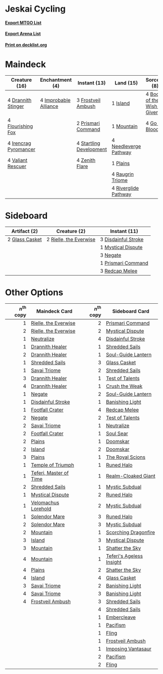 # Jeskai Cycling

#### [Export MTGO List](../collection/Jeskai%20Cycling/Jeskai%20Cycling.txt)
#### [Export Arena List](../collection/Jeskai%20Cycling/Jeskai%20Cycling_arena.txt)
#### [Print on decklist.org](http://decklist.org/?deckmain=4%09Boon%20of%20the%20Wish-Giver%0A4%09Drannith%20Stinger%0A4%09Flourishing%20Fox%0A3%09Frostveil%20Ambush%0A4%09Go%20for%20Blood%0A4%09Hengegate%20Pathway%0A4%09Improbable%20Alliance%0A4%09Irencrag%20Pyromancer%0A1%09Island%0A1%09Mountain%0A4%09Needleverge%20Pathway%0A1%09Plains%0A2%09Prismari%20Command%0A4%09Raugrin%20Triome%0A4%09Riverglide%20Pathway%0A4%09Startling%20Development%0A4%09Valiant%20Rescuer%0A4%09Zenith%20Flare&deckside=3%09Disdainful%20Stroke%0A2%09Glass%20Casket%0A1%09Mystical%20Dispute%0A3%09Negate%0A1%09Prismari%20Command%0A3%09Redcap%20Melee%0A2%09Rielle,%20the%20Everwise)
# Maindeck

|                                         Creature (16)                                          |                                        Enchantment (4)                                         |                                           Instant (13)                                           |                                           Land (15)                                            |                                            Sorcery (8)                                            |    Unknown (4)    |
|------------------------------------------------------------------------------------------------|------------------------------------------------------------------------------------------------|--------------------------------------------------------------------------------------------------|------------------------------------------------------------------------------------------------|---------------------------------------------------------------------------------------------------|-------------------|
|4 [Drannith Stinger](http://gatherer.wizards.com/Pages/Card/Details.aspx?multiverseid=479633)   |4 [Improbable Alliance](http://gatherer.wizards.com/Pages/Card/Details.aspx?multiverseid=473155)|3 [Frostveil Ambush](http://gatherer.wizards.com/Pages/Card/Details.aspx?multiverseid=479572)     |1 [Island](http://gatherer.wizards.com/Pages/Card/Details.aspx?multiverseid=439857)             |4 [Boon of the Wish-Giver](http://gatherer.wizards.com/Pages/Card/Details.aspx?multiverseid=479563)|4 Hengegate Pathway|
|4 [Flourishing Fox](http://gatherer.wizards.com/Pages/Card/Details.aspx?multiverseid=479533)    |                                                                                                |2 [Prismari Command](http://gatherer.wizards.com/Pages/Card/Details.aspx?multiverseid=513706)     |1 [Mountain](http://gatherer.wizards.com/Pages/Card/Details.aspx?multiverseid=439859)           |4 [Go for Blood](http://gatherer.wizards.com/Pages/Card/Details.aspx?multiverseid=479642)          |                   |
|4 [Irencrag Pyromancer](http://gatherer.wizards.com/Pages/Card/Details.aspx?multiverseid=473090)|                                                                                                |4 [Startling Development](http://gatherer.wizards.com/Pages/Card/Details.aspx?multiverseid=479588)|4 [Needleverge Pathway](http://gatherer.wizards.com/Pages/Card/Details.aspx?multiverseid=491918)|                                                                                                   |                   |
|4 [Valiant Rescuer](http://gatherer.wizards.com/Pages/Card/Details.aspx?multiverseid=479556)    |                                                                                                |4 [Zenith Flare](http://gatherer.wizards.com/Pages/Card/Details.aspx?multiverseid=479737)         |1 [Plains](http://gatherer.wizards.com/Pages/Card/Details.aspx?multiverseid=439856)             |                                                                                                   |                   |
|                                                                                                |                                                                                                |                                                                                                  |4 [Raugrin Triome](http://gatherer.wizards.com/Pages/Card/Details.aspx?multiverseid=479771)     |                                                                                                   |                   |
|                                                                                                |                                                                                                |                                                                                                  |4 [Riverglide Pathway](http://gatherer.wizards.com/Pages/Card/Details.aspx?multiverseid=491920) |                                                                                                   |                   |


# Sideboard

|                                      Artifact (2)                                       |                                          Creature (2)                                           |                                         Instant (11)                                         |
|-----------------------------------------------------------------------------------------|-------------------------------------------------------------------------------------------------|----------------------------------------------------------------------------------------------|
|2 [Glass Casket](http://gatherer.wizards.com/Pages/Card/Details.aspx?multiverseid=472977)|2 [Rielle, the Everwise](http://gatherer.wizards.com/Pages/Card/Details.aspx?multiverseid=479723)|3 [Disdainful Stroke](http://gatherer.wizards.com/Pages/Card/Details.aspx?multiverseid=420705)|
|                                                                                         |                                                                                                 |1 [Mystical Dispute](http://gatherer.wizards.com/Pages/Card/Details.aspx?multiverseid=473020) |
|                                                                                         |                                                                                                 |3 [Negate](http://gatherer.wizards.com/Pages/Card/Details.aspx?multiverseid=423707)           |
|                                                                                         |                                                                                                 |1 [Prismari Command](http://gatherer.wizards.com/Pages/Card/Details.aspx?multiverseid=513706) |
|                                                                                         |                                                                                                 |3 [Redcap Melee](http://gatherer.wizards.com/Pages/Card/Details.aspx?multiverseid=473097)     |


# Other Options

|*n*<sup>th</sup> copy|                                          Maindeck Card                                          |*n*<sup>th</sup> copy|                                          Sideboard Card                                           |
|--------------------:|-------------------------------------------------------------------------------------------------|--------------------:|---------------------------------------------------------------------------------------------------|
|                    1|[Rielle, the Everwise](http://gatherer.wizards.com/Pages/Card/Details.aspx?multiverseid=479723)  |                    2|[Prismari Command](http://gatherer.wizards.com/Pages/Card/Details.aspx?multiverseid=513706)        |
|                    2|[Rielle, the Everwise](http://gatherer.wizards.com/Pages/Card/Details.aspx?multiverseid=479723)  |                    2|[Mystical Dispute](http://gatherer.wizards.com/Pages/Card/Details.aspx?multiverseid=473020)        |
|                    1|[Neutralize](http://gatherer.wizards.com/Pages/Card/Details.aspx?multiverseid=479579)            |                    4|[Disdainful Stroke](http://gatherer.wizards.com/Pages/Card/Details.aspx?multiverseid=420705)       |
|                    1|[Drannith Healer](http://gatherer.wizards.com/Pages/Card/Details.aspx?multiverseid=479530)       |                    1|[Shredded Sails](http://gatherer.wizards.com/Pages/Card/Details.aspx?multiverseid=479656)          |
|                    2|[Drannith Healer](http://gatherer.wizards.com/Pages/Card/Details.aspx?multiverseid=479530)       |                    1|[Soul-Guide Lantern](http://gatherer.wizards.com/Pages/Card/Details.aspx?multiverseid=476488)      |
|                    1|[Shredded Sails](http://gatherer.wizards.com/Pages/Card/Details.aspx?multiverseid=479656)        |                    3|[Glass Casket](http://gatherer.wizards.com/Pages/Card/Details.aspx?multiverseid=472977)            |
|                    1|[Savai Triome](http://gatherer.wizards.com/Pages/Card/Details.aspx?multiverseid=479773)          |                    2|[Shredded Sails](http://gatherer.wizards.com/Pages/Card/Details.aspx?multiverseid=479656)          |
|                    3|[Drannith Healer](http://gatherer.wizards.com/Pages/Card/Details.aspx?multiverseid=479530)       |                    1|[Test of Talents](http://gatherer.wizards.com/Pages/Card/Details.aspx?multiverseid=513536)         |
|                    4|[Drannith Healer](http://gatherer.wizards.com/Pages/Card/Details.aspx?multiverseid=479530)       |                    1|[Crush the Weak](http://gatherer.wizards.com/Pages/Card/Details.aspx?multiverseid=503740)          |
|                    1|[Negate](http://gatherer.wizards.com/Pages/Card/Details.aspx?multiverseid=423707)                |                    2|[Soul-Guide Lantern](http://gatherer.wizards.com/Pages/Card/Details.aspx?multiverseid=476488)      |
|                    1|[Disdainful Stroke](http://gatherer.wizards.com/Pages/Card/Details.aspx?multiverseid=420705)     |                    1|[Banishing Light](http://gatherer.wizards.com/Pages/Card/Details.aspx?multiverseid=405135)         |
|                    1|[Footfall Crater](http://gatherer.wizards.com/Pages/Card/Details.aspx?multiverseid=479638)       |                    4|[Redcap Melee](http://gatherer.wizards.com/Pages/Card/Details.aspx?multiverseid=473097)            |
|                    2|[Negate](http://gatherer.wizards.com/Pages/Card/Details.aspx?multiverseid=423707)                |                    2|[Test of Talents](http://gatherer.wizards.com/Pages/Card/Details.aspx?multiverseid=513536)         |
|                    2|[Savai Triome](http://gatherer.wizards.com/Pages/Card/Details.aspx?multiverseid=479773)          |                    1|[Neutralize](http://gatherer.wizards.com/Pages/Card/Details.aspx?multiverseid=479579)              |
|                    2|[Footfall Crater](http://gatherer.wizards.com/Pages/Card/Details.aspx?multiverseid=479638)       |                    1|[Soul Sear](http://gatherer.wizards.com/Pages/Card/Details.aspx?multiverseid=485483)               |
|                    2|[Plains](http://gatherer.wizards.com/Pages/Card/Details.aspx?multiverseid=439856)                |                    1|[Doomskar](http://gatherer.wizards.com/Pages/Card/Details.aspx?multiverseid=503613)                |
|                    2|[Island](http://gatherer.wizards.com/Pages/Card/Details.aspx?multiverseid=439857)                |                    2|[Doomskar](http://gatherer.wizards.com/Pages/Card/Details.aspx?multiverseid=503613)                |
|                    3|[Plains](http://gatherer.wizards.com/Pages/Card/Details.aspx?multiverseid=439856)                |                    1|[The Royal Scions](http://gatherer.wizards.com/Pages/Card/Details.aspx?multiverseid=473161)        |
|                    1|[Temple of Triumph](http://gatherer.wizards.com/Pages/Card/Details.aspx?multiverseid=373560)     |                    1|[Runed Halo](http://gatherer.wizards.com/Pages/Card/Details.aspx?multiverseid=154005)              |
|                    1|[Teferi, Master of Time](http://gatherer.wizards.com/Pages/Card/Details.aspx?multiverseid=489165)|                    1|[Realm-Cloaked Giant](http://gatherer.wizards.com/Pages/Card/Details.aspx?multiverseid=472988)     |
|                    2|[Shredded Sails](http://gatherer.wizards.com/Pages/Card/Details.aspx?multiverseid=479656)        |                    1|[Mystic Subdual](http://gatherer.wizards.com/Pages/Card/Details.aspx?multiverseid=479577)          |
|                    1|[Mystical Dispute](http://gatherer.wizards.com/Pages/Card/Details.aspx?multiverseid=473020)      |                    2|[Runed Halo](http://gatherer.wizards.com/Pages/Card/Details.aspx?multiverseid=154005)              |
|                    1|[Velomachus Lorehold](http://gatherer.wizards.com/Pages/Card/Details.aspx?multiverseid=513737)   |                    2|[Mystic Subdual](http://gatherer.wizards.com/Pages/Card/Details.aspx?multiverseid=479577)          |
|                    1|[Splendor Mare](http://gatherer.wizards.com/Pages/Card/Details.aspx?multiverseid=479552)         |                    3|[Runed Halo](http://gatherer.wizards.com/Pages/Card/Details.aspx?multiverseid=154005)              |
|                    2|[Splendor Mare](http://gatherer.wizards.com/Pages/Card/Details.aspx?multiverseid=479552)         |                    3|[Mystic Subdual](http://gatherer.wizards.com/Pages/Card/Details.aspx?multiverseid=479577)          |
|                    2|[Mountain](http://gatherer.wizards.com/Pages/Card/Details.aspx?multiverseid=439859)              |                    1|[Scorching Dragonfire](http://gatherer.wizards.com/Pages/Card/Details.aspx?multiverseid=473101)    |
|                    3|[Island](http://gatherer.wizards.com/Pages/Card/Details.aspx?multiverseid=439857)                |                    3|[Mystical Dispute](http://gatherer.wizards.com/Pages/Card/Details.aspx?multiverseid=473020)        |
|                    3|[Mountain](http://gatherer.wizards.com/Pages/Card/Details.aspx?multiverseid=439859)              |                    1|[Shatter the Sky](http://gatherer.wizards.com/Pages/Card/Details.aspx?multiverseid=476288)         |
|                    4|[Mountain](http://gatherer.wizards.com/Pages/Card/Details.aspx?multiverseid=439859)              |                    1|[Teferi's Ageless Insight](http://gatherer.wizards.com/Pages/Card/Details.aspx?multiverseid=488910)|
|                    4|[Plains](http://gatherer.wizards.com/Pages/Card/Details.aspx?multiverseid=439856)                |                    2|[Shatter the Sky](http://gatherer.wizards.com/Pages/Card/Details.aspx?multiverseid=476288)         |
|                    4|[Island](http://gatherer.wizards.com/Pages/Card/Details.aspx?multiverseid=439857)                |                    4|[Glass Casket](http://gatherer.wizards.com/Pages/Card/Details.aspx?multiverseid=472977)            |
|                    3|[Savai Triome](http://gatherer.wizards.com/Pages/Card/Details.aspx?multiverseid=479773)          |                    2|[Banishing Light](http://gatherer.wizards.com/Pages/Card/Details.aspx?multiverseid=405135)         |
|                    4|[Savai Triome](http://gatherer.wizards.com/Pages/Card/Details.aspx?multiverseid=479773)          |                    3|[Banishing Light](http://gatherer.wizards.com/Pages/Card/Details.aspx?multiverseid=405135)         |
|                    4|[Frostveil Ambush](http://gatherer.wizards.com/Pages/Card/Details.aspx?multiverseid=479572)      |                    3|[Shredded Sails](http://gatherer.wizards.com/Pages/Card/Details.aspx?multiverseid=479656)          |
|                     |                                                                                                 |                    4|[Shredded Sails](http://gatherer.wizards.com/Pages/Card/Details.aspx?multiverseid=479656)          |
|                     |                                                                                                 |                    1|[Embercleave](http://gatherer.wizards.com/Pages/Card/Details.aspx?multiverseid=473082)             |
|                     |                                                                                                 |                    1|[Pacifism](http://gatherer.wizards.com/Pages/Card/Details.aspx?multiverseid=129667)                |
|                     |                                                                                                 |                    1|[Fling](http://gatherer.wizards.com/Pages/Card/Details.aspx?multiverseid=426834)                   |
|                     |                                                                                                 |                    1|[Frostveil Ambush](http://gatherer.wizards.com/Pages/Card/Details.aspx?multiverseid=479572)        |
|                     |                                                                                                 |                    1|[Imposing Vantasaur](http://gatherer.wizards.com/Pages/Card/Details.aspx?multiverseid=479537)      |
|                     |                                                                                                 |                    2|[Pacifism](http://gatherer.wizards.com/Pages/Card/Details.aspx?multiverseid=129667)                |
|                     |                                                                                                 |                    2|[Fling](http://gatherer.wizards.com/Pages/Card/Details.aspx?multiverseid=426834)                   |

